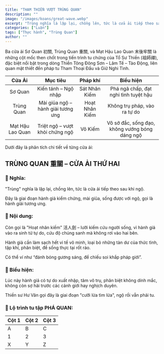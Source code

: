 ```yaml
---
title: "THAM THIỀN VƯỢT TRÙNG QUAN"
description: ""
image: "/images/koans/great-wave.webp"
excerpt: "Trùng nghĩa là lặp lại, chồng lên, tức là cửa ải tiếp theo sau khi ngộ..."
categories: ["Luận"]
tags: ["Thực hành", "Trùng Quan"]
author: ""
---
```


Ba cửa ải Sơ Quan 初關, Trùng Quan 重關, và Mạt Hậu Lao Quan 末後牢關 là những cột mốc then chốt trong tiến trình tu chứng của Tổ Sư Thiền (祖師禪), đặc biệt nổi bật trong dòng Thiền Tông Đông Sơn – Lâm Tế – Tào Động, liên quan mật thiết đến pháp tu Tham Thoại Đầu và Giữ Nghi Tình.

|    **Cửa Ải**    |            **Mục tiêu**            |  **Pháp khí**  |                 **Biểu hiện**                  |
| :--------------: | :--------------------------------: | :------------: | :--------------------------------------------: |
|     Sơ Quan      |        Kiến tánh – Ngộ nhập        | Sát Nhân Kiếm  |     Phá ngã chấp, đạt nghi tình tuyệt hậu      |
|    Trùng Quan    | Mài giũa ngộ – hành giải tương ưng | Hoạt Nhân Kiếm |          Không trụ pháp, vào ra tự do          |
| Mạt Hậu Lao Quan |  Triệt ngộ – vượt khỏi chứng ngộ   |    Vô Kiếm     | Vô sở đắc, sống đạo, không vướng bóng dáng ngộ |

Dưới đây là phân tích chi tiết về từng cửa ải:

## TRÙNG QUAN 重關 – CỬA ẢI THỨ HAI

### 💠 Nghĩa:

"Trùng" nghĩa là lặp lại, chồng lên, tức là cửa ải tiếp theo sau khi ngộ.

Đây là giai đoạn hành giả kiểm chứng, mài giũa, sống được với ngộ, gọi là hành giải tương ưng.

### 💠 Nội dung:

Còn gọi là "Hoạt nhân kiếm" 活人劍 – lưỡi kiếm cứu người sống, vì hành giả vào ra sinh tử tự do, cứu độ chúng sanh mà không rơi vào hai bên.

Hành giả cần làm sạch hết vi tế vô minh, loại bỏ những tàn dư của thức tình, tập khí, phân biệt, để sống thực tại rốt ráo.

Có thể ví như “đánh bóng gương sáng, để chiếu soi khắp pháp giới”.

### 💠 Biểu hiện:

Lúc này hành giả có tự do xuất nhập, tâm vô trụ, phân biệt không dính mắc, không còn sợ hãi trước các cảnh giới hay nghịch duyên.

Thiền sư Hư Vân gọi đây là giai đoạn "cưỡi lừa tìm lừa", ngộ rồi vẫn phải tu.

### 💠 Lộ trình tu tập PHÁ QUAN:

| Cột 1 | Cột 2 | Cột 3 |
| ----- | ----- | ----- |
| A     | B     | C     |
| 1     | 2     | 3     |
| X     | Y     | Z     |
